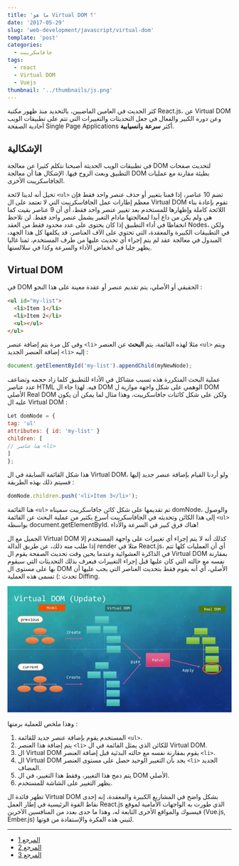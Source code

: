 ```yaml
---
title: 'ما هو Virtual DOM ؟'
date: '2017-05-29'
slug: 'web-development/javascript/virtual-dom'
template: 'post'
categories:
  - جافاسكريبت
tags:
  - react
  - Virtual DOM
  - Vuejs
thumbnail: '../thumbnails/js.png'
---
```


كثر الحديث في العامين الماضيين، بالتحديد منذ ظهور مكتبة React.js، عن Virtual DOM وعن دوره الكبير والفعال في جعل التحديثات والتغييرات التي تتم على تطبيقات الويب أحادية الصفحة Single Page Applications أكثر **سرعة** و**انسيابية**.

## الإشكالية

في تطبيقات الويب الحديثة أصبحنا نتكلم كثيرا عن معالجة DOM لتحديث صفحات التطبيق وبعث الروح فيها. الإشكال هنا أن معالجة DOM بطيئة مقارنة مع عمليات الجافاسكريبت الأخرى.

تخيل أنه لدينا لائحة `<ul>` تضم 10 عناصر، إذا قمنا بتغيير أو حذف عنصر واحد فقط فإن معظم إطارات عمل الجافاسكريبت التي لا تعتمد على ال Virtual DOM تقوم بإعادة بناء اللائحة كاملة وإظهارها للمستخدم بعد تغيير عنصر واحد فقط، أي أن 9 عناصر بقيت كما هي ولم يكن من داع أبدا لمعالجتها مادام التغير يشمل عنصر واحد فقط. لن تلاحظ انخفاظا في أداء التطبيق إذا كان يحتوى على عدد محدود فقط من العقد Nodes، ولكن في التطبيقات الكبيرة والمعقدة، التي تحتوي على الآف العناصر، قد يكلفها كل هذا الجهد، المبدول في معالجة عقد لم يتم إجراء أي تحديث عليها من طرف المستخدم، ثمنا غاليا يظهر جليا في انخفاض الأداء والسرعة وكذا في سلالستها.

## Virtual DOM

في DOM الحقيقي أو الأصلي، يتم تقديم عنصر أو عقدة معينة على هذا النحو :

```html
<ul id="my-list">
  <li>Item 1</li>
  <li>Item 2</li>
  <ul></ul>
</ul>
```

وفي كل مرة يتم إضافة عنصر `<li>` مثلا لهذه القائمة، يتم **البحث** عن العنصر `<ul>` ويتم إضافة العنصر الجديد `<li>` إليه :

```js
document.getElementById('my-list').appendChild(myNewNode);
```

عملية البحث المتكررة هذه تسبب مشاكل في الأداء للتطبيق كلما زاد حجمه وتضاعف عدد عناصر HTML فيه. لهذا جاء ال DOM الوهمي على شكل واجهة موازية ل DOM الأصلي Real DOM ولكن على شكل كائنات جافاسكريبت، وهذا مثال لما يمكن أن يكون عليه ال Virtual DOM :

```js
Let domNode = {
tag: 'ul'
attributes: { id: 'my-list' }
children: [
// هنا عناصر <li>
]
};
```

هذا شكل القائمة السابقة في ال Virtual DOM، ولو أردنا القيام بإضافة عنصر جديد إليها فسيتم ذلك بهذه الطريقة :

```js
domNode.children.push('<li>Item 3</li>');
```

هنا القائمة `<ul>` تم تقديمها على شكل كائن جافاسكريبت سميناه domNode، والوصول إلى هذا الكائن وتحديثه في الجافاسكريبت أسرع بكثير من عملية البحث عن القائمة `<ul>` بواسطة document.getElementById. هناك فرق كبير في السرعة والأداء!

الجميل مع ال Virtual DOM كذلك أنه لا يتم إجراء أي تغييرات على واجهة المستخدم إلا إذا طلب منه ذلك، عن طريق الدالة render مثلا في React.js، أي أن العمليات كلها تتم في الذاكرة العشوائية وعندما يحين وقت تحديث الصفحة يقوم ال Virtual DOM بمقارنة نفسه مع حالته التي كان عليها قبل إجراء التغييرات فيعرف بذلك التحديثات التي سيقوم بها على مستوى ال DOM الأصلي، أي أنه يقوم فقط بتحديث العناصر التي يجب عليها أن تحدث :) تسمى هذه العملية Diffing.

[![Virtual DOM Diffing](../images/virtual-dom-diffing.jpg)](../images/virtual-dom-diffing.jpg)

وهذا ملخص للعملية برمتها :

1. المستخدم يقوم بإضافة عنصر جديد للقائمة `<ul>`.
2. يتم إضافة هذا العنصر `<li>` للكائن الذي يمثل القائمة في ال Virtual DOM.
3. ال Virtual DOM يقوم بمقارنة نفسه مع حالته البدئية قبل إضافة العنصر `<li>`.
4. ال Virtual DOM يجد بأن التغيير الوحيد حصل على مستوى العنصر `<li>` الجديد المضاف.
5. يتم دمج هذا التغيير، وفقط هذا التغيير، في ال DOM الأصلي.
6. يظهر التغيير على الشاشة للمستخدم.

تظهر فائدة ال Virtual DOM بشكل واضح في المشاريع الكبيرة والمعقدة، إنه إحدى نقاط القوة الرئيسية في إطار العمل React.js الذي طورت به الواجهات الأمامية لموقع فيسبوك والمواقع الأخرى التابعة له، وهذا ما حدى بعدد من المنافسين الآخرين (Vue.js, Ember.js) لتبني هذه الفكرة والإستفادة من قوتها.

---

- [المرجع 1](https://medium.com/js-dojo/whats-new-in-vue-js-2-0-virtual-dom-dc4b5b827f40)
- [المرجع 2](https://www.codecademy.com/articles/react-virtual-dom)
- [المرجع 3](http://reactkungfu.com/2015/10/the-difference-between-virtual-dom-and-dom/)
